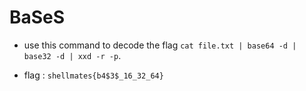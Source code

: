 # BaSeS

- use this command to decode the flag `cat file.txt | base64 -d | base32 -d | xxd -r -p`.

- flag : `shellmates{b4$3$_16_32_64}` 
